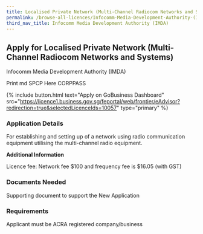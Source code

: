```yaml
---
title: Localised Private Network (Multi-Channel Radiocom Networks and Systems)
permalink: /browse-all-licences/Infocomm-Media-Development-Authority-(IMDA)/Localised-Private-Network-(Multi-Channel-Radiocom-Networks-and-Systems)
third_nav_title: Infocomm Media Development Authority (IMDA)
---
```


## Apply for Localised Private Network (Multi-Channel Radiocom Networks and Systems)

Infocomm Media Development Authority (IMDA)

Print md SPCP Here CORPPASS

{% include button.html text="Apply on GoBusiness Dashboard" src="https://licence1.business.gov.sg/feportal/web/frontier/eAdvisor?redirection=true&selectedLicenceIds=10057" type="primary" %}

### Application Details

<p>For establishing and setting up of a network using radio communication equipment utilising the multi-channel radio equipment.</p>

**Additional Information**

Licence fee: Network fee $100 and frequency fee is $16.05 (with GST)

### Documents Needed

Supporting document to support the New Application

### Requirements

Applicant must be ACRA registered company/business


